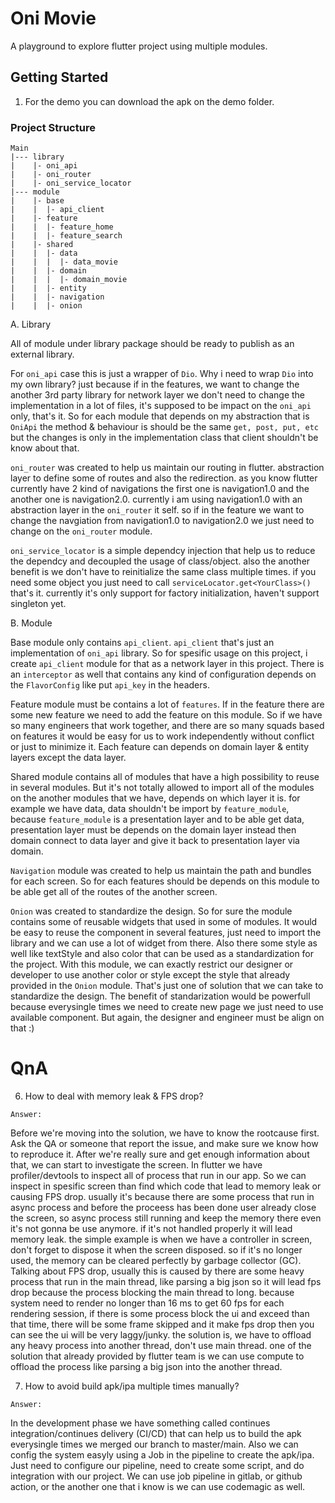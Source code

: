 # Oni Movie

A playground to explore flutter project using multiple modules.

## Getting Started

1. For the demo you can download the apk on the demo folder.

### Project Structure
```
Main
|--- library
|    |- oni_api
|    |- oni_router
|    |- oni_service_locator
|--- module
|    |- base
|    |  |- api_client
|    |- feature
|    |  |- feature_home
|    |  |- feature_search
|    |- shared
|    |  |- data
|    |  |  |- data_movie
|    |  |- domain
|    |  |  |- domain_movie
|    |  |- entity
|    |  |- navigation
|    |  |- onion
```

A. Library

All of module under library package should be ready to publish as an external library. 

For `oni_api` case this is just a wrapper of `Dio`. Why i need to wrap `Dio` into my own library? just because if in the features, we want to change the another 3rd party library for network layer we don't need to change the implementation in a lot of files, it's supposed to be impact on the `oni_api` only, that's it. So for each module that depends on my abstraction that is `OniApi` the method & behaviour is should be the same `get, post, put, etc` but the changes is only in the implementation class that client shouldn't be know about that.

`oni_router` was created to help us maintain our routing in flutter. abstraction layer to define some of routes and also the redirection. as you know flutter currently have 2 kind of navigations the first one is navigation1.0 and the another one is navigation2.0. currently i am using navigation1.0 with an abstraction layer in the `oni_router` it self. so if in the feature we want to change the navgiation from navigation1.0 to navigation2.0 we just need to change on the `oni_router` module.

`oni_service_locator` is a simple dependcy injection that help us to reduce the dependcy and decoupled the usage of class/object. also the another benefit is we don't have to reinitialize the same class multiple times. if you need some object you just need to call `serviceLocator.get<YourClass>()` that's it. currently it's only support for factory initialization, haven't support singleton yet.

B. Module

Base module only contains `api_client`. `api_client` that's just an implementation of `oni_api` library. So for spesific usage on this project, i create `api_client` module for that as a network layer in this project. There is an `interceptor` as well that contains any kind of configuration depends on the `FlavorConfig` like put `api_key` in the headers.

Feature module must be contains a lot of `features`. If in the feature there are some new feature we need to add the feature on this module. So if we have so many engineers that work together, and there are so many squads based on features it would be easy for us to work independently without conflict or just to minimize it. Each feature can depends on domain layer & entity layers except the data layer.

Shared module contains all of modules that have a high possibility to reuse in several modules. But it's not totally allowed to import all of the modules on the another modules that we have, depends on which layer it is. for example we have data, data shouldn't be import by `feature_module`, because `feature_module` is a presentation layer and to be able get data, presentation layer must be depends on the domain layer instead then domain connect to data layer and give it back to presentation layer via domain.

`Navigation` module was created to help us maintain the path and bundles for each screen. So for each features should be depends on this module to be able get all of the routes of the another screen.

`Onion` was created to standardize the design. So for sure the module contains some of reusable widgets that used in some of modules. It would be easy to reuse the component in several features, just need to import the library and we can use a lot of widget from there. Also there some style as well like textStyle and also color that can be used as a standardization for the project. With this module, we can exactly restrict our designer or developer to use another color or style except the style that already provided in the `Onion` module. That's just one of solution that we can take to standardize the design. The benefit of standarization would be powerfull because everysingle times we need to create new page we just need to use available component. But again, the designer and engineer must be align on that :)

# QnA
6. How to deal with memory leak & FPS drop?

`Answer:`

Before we're moving into the solution, we have to know the rootcause first. Ask the QA or someone that report the issue, and make sure we know how to reproduce it. After we're really sure and get enough information about that, we can start to investigate the screen. In flutter we have profiler/devtools to inspect all of process that run in our app. So we can inspect in spesific screen than find which code that lead to memory leak or causing FPS drop. usually it's because there are some process that run in async process and before the proceess has been done user already close the screen, so async process still running and keep the memory there even it's not gonna be use anymore. if it's not handled properly it will lead memory leak. the simple example is when we have a controller in screen, don't forget to dispose it when the screen disposed. so if it's no longer used, the memory can be cleared perfectly by garbage collector (GC). Talking about FPS drop, usually this is caused by there are some heavy process that run in the main thread, like parsing a big json so it will lead fps drop because the process blocking the main thread to long. because system need to render no longer than 16 ms to get 60 fps for each rendering session, if there is some process block the ui and exceed than that time, there will be some frame skipped and it make fps drop then you can see the ui will be very laggy/junky. the solution is, we have to offload any heavy process into another thread, don't use main thread. one of the solution that already provided by flutter team is we can use compute to offload the process like parsing a big json into the another thread.

7. How to avoid build apk/ipa multiple times manually?

`Answer:`

In the development phase we have something called continues integration/continues delivery (CI/CD) that can help us to build the apk everysingle times we merged our branch to master/main. Also we can config the system easyly using a Job in the pipeline to create the apk/ipa. Just need to configure our pipeline, need to create some script, and do integration with our project. We can use job pipeline in gitlab, or github action, or the another one that i know is we can use codemagic as well.
